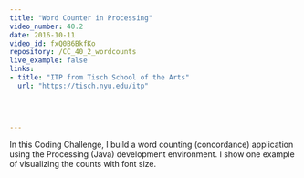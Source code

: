 ```yaml
---
title: "Word Counter in Processing"
video_number: 40.2
date: 2016-10-11
video_id: fxQ0B6BkfKo
repository: /CC_40_2_wordcounts
live_example: false
links:
- title: "ITP from Tisch School of the Arts"  
  url: "https://tisch.nyu.edu/itp"
  


  
---
```


In this Coding Challenge, I build a word counting (concordance) application using the Processing (Java) development environment.  I show one example of visualizing the counts with font size.

